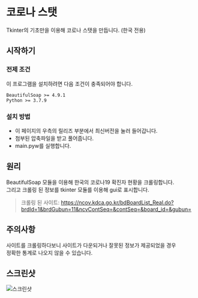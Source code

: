 # 코로나 스탯
Tkinter의 기초만을 이용해 코로나 스탯을 만듭니다. (한국 전용)

## 시작하기
### 전제 조건
이 프로그램을 설치하려면 다음 조건이 충족되어야 합니다.
```
BeautifulSoap >= 4.9.1
Python >= 3.7.9
```

### 설치 방법
* 이 페이지의 우측의 릴리즈 부분에서 최신버전을 눌러 들어갑니다.
* 첨부된 압축파일을 받고 풀어줍니다.
* main.pyw를 실행합니다.

## 원리
BeautifulSoap 모듈을 이용해 한국의 코로나19 확진자 현황을 크롤링합니다.\
그리고 크롤링 된 정보를 tkinter 모듈를 이용해 gui로 표시합니다.

> 크롤링 된 사이트: https://ncov.kdca.go.kr/bdBoardList_Real.do?brdId=1&brdGubun=11&ncvContSeq=&contSeq=&board_id=&gubun=

## 주의사항
사이트를 크롤링하다보니 사이트가 다운되거나 잘못된 정보가 제공되었을 경우\
정확한 통계로 나오지 않을 수 있습니다.

## 스크린샷
![스크린샷](https://user-images.githubusercontent.com/72603240/122666555-e46e8c00-d1e8-11eb-9f22-7d911c9acf9e.png)
